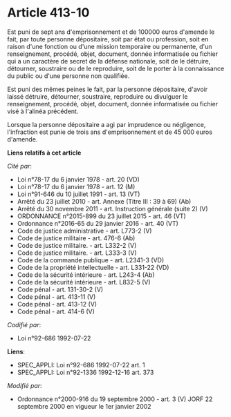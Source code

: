 # Article 413-10

Est puni de sept ans d'emprisonnement et de 100000 euros d'amende le fait, par toute personne dépositaire, soit par état ou
profession, soit en raison d'une fonction ou d'une mission temporaire ou permanente, d'un renseignement, procédé, objet,
document, donnée informatisée ou fichier qui a un caractère de secret de la défense nationale, soit de le détruire,
détourner, soustraire ou de le reproduire, soit de le porter à la connaissance du public ou d'une personne non qualifiée.

Est puni des mêmes peines le fait, par la personne dépositaire, d'avoir laissé détruire, détourner, soustraire, reproduire ou
divulguer le renseignement, procédé, objet, document, donnée informatisée ou fichier visé à l'alinéa précédent.

Lorsque la personne dépositaire a agi par imprudence ou négligence, l'infraction est punie de trois ans d'emprisonnement et
de 45 000 euros d'amende.

**Liens relatifs à cet article**

_Cité par_:

  - Loi n°78-17 du 6 janvier 1978 - art. 20 (VD)
  - Loi n°78-17 du 6 janvier 1978 - art. 12 (M)
  - Loi n°91-646 du 10 juillet 1991 - art. 13 (VT)
  - Arrêté du 23 juillet 2010 - art. Annexe (Titre III : 39 à 69) (Ab)
  - Arrêté du 30 novembre 2011 - art. Instruction générale (suite 2) (V)
  - ORDONNANCE n°2015-899 du 23 juillet 2015 - art. 46 (VT)
  - Ordonnance n°2016-65 du 29 janvier 2016 - art. 40 (VT)
  - Code de justice administrative - art. L773-2 (V)
  - Code de justice militaire - art. 476-6 (Ab)
  - Code de justice militaire. - art. L332-2 (V)
  - Code de justice militaire. - art. L333-3 (V)
  - Code de la commande publique - art. L2341-3 (VD)
  - Code de la propriété intellectuelle - art. L331-22 (VD)
  - Code de la sécurité intérieure - art. L243-4 (Ab)
  - Code de la sécurité intérieure - art. L832-5 (V)
  - Code pénal - art. 131-30-2 (V)
  - Code pénal - art. 413-11 (V)
  - Code pénal - art. 413-12 (V)
  - Code pénal - art. 414-6 (V)

_Codifié par_:

  - Loi n°92-686 1992-07-22

**Liens**:

  - SPEC_APPLI: Loi n°92-686 1992-07-22 art. 1
  - SPEC_APPLI: Loi n°92-1336 1992-12-16 art. 373

_Modifié par_:

  - Ordonnance n°2000-916 du 19 septembre 2000 - art. 3 (V) JORF 22 septembre 2000 en vigueur le 1er janvier 2002
